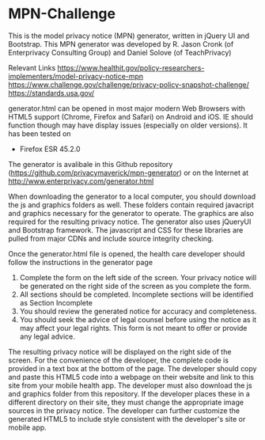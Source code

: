 # MPN-Challenge
This is the model privacy notice (MPN) generator, written in jQuery UI and Bootstrap. This MPN generator was developed by R. Jason Cronk (of Enterprivacy Consulting Group) and Daniel Solove (of TeachPrivacy)


Relevant Links
https://www.healthit.gov/policy-researchers-implementers/model-privacy-notice-mpn
https://www.challenge.gov/challenge/privacy-policy-snapshot-challenge/
https://standards.usa.gov/


generator.html can be opened in most major modern Web Browsers with HTML5 support (Chrome, Firefox and Safari) on Android and iOS. IE should function though may have display issues (especially on older versions).  It has been tested on
- Firefox ESR 45.2.0

The generator is avalibale in this Github repository (https://github.com/privacymaverick/mpn-generator) or on the Internet at http://www.enterprivacy.com/generator.html

When downloading the generator to a local computer, you should download the js and graphics folders as well. These folders contain required javacript and graphics necessary for the generator to operate. The graphics are also required for the resulting privacy notice. The generator also uses jQueryUI and Bootstrap framework. The javascript and CSS for these libraries are pulled  from major CDNs and include source integrity checking. 

Once the generator.html file is opened, the health care developer should follow the instructions in the generator page

1.  Complete the form on the left side of the screen. Your privacy notice will be generated on the right side of the screen as you complete the form.
2.  All sections should be completed. Incomplete sections will be identified as Section Incomplete
3.  You should review the generated notice for accuracy and completeness.
4.  You should seek the advice of legal counsel before using the notice as it may affect your legal rights. This form is not meant to offer or provide any legal advice.

The resulting privacy notice will be displayed on the right side of the screen. For the convenience of the developer, the complete code is provided in a text box at the bottom of the page. The developer should copy and paste this HTML5 code into a webpage on their website and link to this site from your mobile health app. The developer must also download the js and graphics folder from this repository. If the developer places these in a different directory on their site, they must change the appropriate image sources in the privacy notice. The developer can further customize the generated HTML5 to include style consistent with the developer's site or mobile app.  
